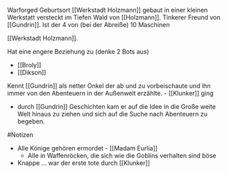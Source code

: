 Warforged
Geburtsort [[Werkstadt Holzmann]]
gebaut in einer kleinen Werkstatt versteckt im Tiefen Wald von [[Holzmann]].
Tinkerer Freund von [[Gundrin]].
Ist der 4 von (bei der Abreiße) 10 Maschinen

[[Werkstadt Holzmann]].

Hat eine engere Beziehung zu (denke 2 Bots aus)
- [[Broly]]
- [[Dikson]]

Kennt [[Gundrin]] als netter Onkel der ab und zu vorbeischaute und ihn immer von den Abenteuern in der Außenwelt erzählte.
	- [[Klunker]] ging 
- durch [[Gundrin]] Geschichten kam er auf die Idee in die Große weite Welt hinaus zu ziehen und sich auf die Suche nach Abenteuern zu begeben.

#Notizen
- Alle Könige gehören ermordet - [[Madam Eurlia]]
	- Alle in Waffenröcken, die sich wie die Goblins verhalten sind böse
- Knappe ... war der erste tote durch [[Klunker]]